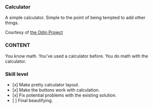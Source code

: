 ### Calculator
A simple calculator. Simple to the point of being tempted to add other things.

Courtesy of [the Odin Project](https://www.theodinproject.com)

### CONTENT

You know math. You've used a calculator before. You do math with the calculator.

### Skill level

*    [x]  Make pretty calculator layout.
*    [x]  Make the buttons work with calculation.
*    [x]  Fix potential problems with the existing solution.
*    [ ]  Final beautifying.